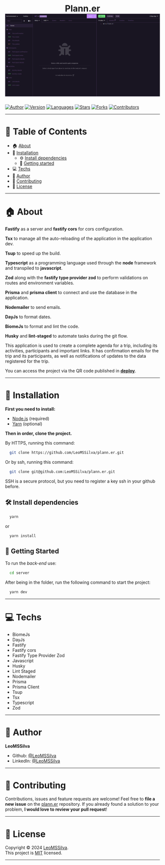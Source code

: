 <h1 align="center">Plann.er
  <br/>
  <img src="./demonstration.png">
  <br/>
</h1>

[![Author](https://img.shields.io/badge/author-LeoMSSilva-blue?style=flat-square)](https://github.com/LeoMSSilva)
[![Version](https://img.shields.io/badge/version-1.0.0-blue.svg?cacheSeconds=2592000)](https://github.com/LeoMSSilva)
[![Languages](https://img.shields.io/github/languages/count/LeoMSSilva/plann.er?color=blue&style=flat-square)](#)
[![Stars](https://img.shields.io/github/stars/LeoMSSilva/plann.er?color=blue&style=flat-square)](https://github.com/LeoMSSilva/plann.er/stargazers)
[![Forks](https://img.shields.io/github/forks/LeoMSSilva/plann.er?color=blue&style=flat-square)](https://github.com/LeoMSSilva/plann.er/network/members)
[![Contributors](https://img.shields.io/github/contributors/LeoMSSilva/plann.er?color=blue&style=flat-square)](https://github.com/LeoMSSilva/plann.er/graphs/contributors)

---

# :pushpin: Table of Contents

- :house: [About](#house-about)
- :dart: [Installation](#dart-installation)
  - :gear: [Install dependencies](#hammer_and_wrench-install-dependencies)
  - :rocket: [Getting started](#rocket-getting-started)
- :computer: [Techs](#computer-techs)
- :bust_in_silhouette: [Author](#bust_in_silhouette-author)
- :handshake: [Contributing](#handshake-contributing)
- :scroll: [License](#scroll-license)

---

# :house: About

**Fastify** as a server and **fastify cors** for cors configuration.

**Tsx** to manage all the auto-reloading of the application in the application dev.

**Tsup** to speed up the build.

**Typescript** as a programming language used through the **node** framework and transpiled to **javascript**.

**Zod** along with the **fastify type provider zod** to perform validations on routes and environment variables.

**Prisma** and **prisma client** to connect and use the database in the application.

**Nodemailer** to send emails.

**DayJs** to format dates.

**BiomeJs** to format and lint the code.

**Husky** and **lint-staged** to automate tasks during the git flow.

This application is used to create a complete agenda for a trip, including its activities, participants and important links. It has confirmation emails for the trip and its participants, as well as notifications of updates to the data registered for the trip.

You can access the project via the QR code published in **[deploy](#)**.

---

# :dart: Installation

**First you need to install:**

- [Node.js](https://pt-br.nodejs.org/) (required)
- [Yarn](https://yarnpkg.com/) (optional)

**Then in order, clone the project.**

By HTTPS, running this command:

```bash
  git clone https://github.com/LeoMSSilva/plann.er.git
```

Or by ssh, running this command:

```bash
  git clone git@github.com:LeoMSSilva/plann.er.git
```

SSH is a secure protocol, but you need to register a key ssh in your github before.

## :hammer_and_wrench: Install dependencies

```bash
  yarn
```

or

```bash
  yarn install
```

## :rocket: Getting Started

To run the *back-end* use:

```bash
  cd server
```

After being in the folder, run the following command to start the project:

```bash
  yarn dev
```

---

# :computer: Techs

- BiomeJs
- DayJs
- Fastify
- Fastify cors
- Fastify Type Provider Zod
- Javascript
- Husky
- Lint Staged
- Nodemailer
- Prisma
- Prisma Client
- Tsup
- Tsx
- Typescript
- Zod

---

# :bust_in_silhouette: Author

**LeoMSSilva**

- Github: [@LeoMSSilva](https://github.com/LeoMSSilva)
- LinkedIn: [@LeoMSSilva](https://linkedin.com/in/LeoMSSilva)

---

# :handshake: Contributing

Contributions, issues and feature requests are welcome! Feel free to **file a new issue** on the [plann.er](https://github.com/LeoMSSilva/plann.er/issues) repository. If you already found a solution to your problem, **I would love to review your pull request**!

---

# :scroll: License

Copyright :copyright: 2024 [LeoMSSilva](https://github.com/LeoMSSilva).
<br/>
This project is [MIT](https://github.com/LeoMSSilva/plann.er/blob/main/LICENSE) licensed.

---
